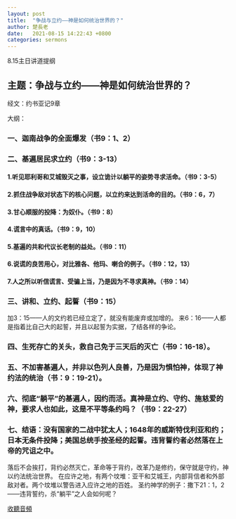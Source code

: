 ```yaml
---
layout: post
title:  "争战与立约——神是如何统治世界的？"
author: 楚長老
date:   2021-08-15 14:22:43 +0800
categories: sermons
---
```


8.15主日讲道提纲

## 主题：争战与立约——神是如何统治世界的？

经文：约书亚记9章

大纲：

### 一、迦南战争的全面爆发（书9：1、2）

### 二、基遍居民求立约（书9：3-13）

#### 1.听见耶利哥和艾城毁灭之事，设立诡计以躺平的姿势寻求活命。（书9：3-5）

#### 2.抓住战争敌对状态下的核心问题，以立约来达到活命的目的。（书9：6，7）

#### 3.甘心顺服的投降：为奴仆。（书9：8）

#### 4.谎言中的真话。（书9：9，10）

#### 5.基遍的共和代议长老制的益处。（书9：11）

#### 6.说谎的良苦用心，对比雅各、他玛、喇合的例子。（书9：12，13）

#### 7.人之所以听信谎言、受骗上当，乃是因为不寻求真神。（书9：14）

### 三、讲和、立约、起誓（书9：15）

加3：15——人的文约若已经立定了，就没有能废弃或加增的。
来6：16——人都是指着比自己大的起誓，并且以起誓为实据，了结各样的争论。

### 四、生死存亡的关头，救自己免于三天后的灭亡（书9：16-18）。

### 五、不加害基遍人，并非以色列人良善，乃是因为惧怕神，体现了神约法的统治（书：9：19-21）。

### 六、彻底“躺平”的基遍人，因约而活。真神是立约、守约、施慈爱的神，要求人也如此，这是不平等条约吗？（书9：22-27）

### 七、结语：没有国家的二战中犹太人；1648年的威斯特伐利亚和约；日本无条件投降；美国总统手按圣经的起誓。违背誓约者必然落在上帝的咒诅之中。

落后不会挨打，背约必然灭亡，革命等于背约，改革乃是修约，保守就是守约，神以约法统治世界。
在应许之地，有两个坟堆：亚干和艾城王，内部背信者和外部敌对者。两个坟堆以警告进入应许之地的百姓。
圣约神学的例子：撒下21：1，2——违背誓约，杀“躺平”之人会如何呢？

[收聽音頻](/audios/20210815-Recording.m4a)

